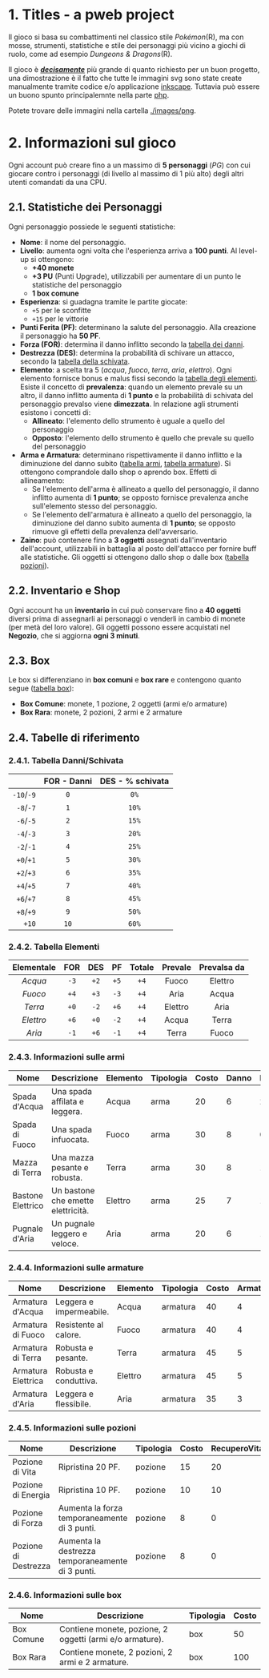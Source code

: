 # 1. Titles - a pweb project

Il gioco si basa su combattimenti nel classico stile _Pokémon_(R), ma con mosse, strumenti, statistiche e stile dei personaggi più vicino a giochi di ruolo, come ad esempio _Dungeons & Dragons_(R).

Il gioco è <u>_**decisamente**_</u> più grande di quanto richiesto per un buon progetto, una dimostrazione è il fatto che tutte le immagini svg sono state create manualmente tramite codice e/o applicazione [inkscape](https://inkscape.org/it/).
Tuttavia può essere un buono spunto principalemnte nella parte [php](./php).

Potete trovare delle immagini nella cartella [./images/png](./images/png).

# 2. Informazioni sul gioco

Ogni account può creare fino a un massimo di **5 personaggi** (_PG_) con cui giocare contro i personaggi (di livello al massimo di 1 più alto) degli altri utenti comandati da una CPU.

## 2.1. Statistiche dei Personaggi
Ogni personaggio possiede le seguenti statistiche:
- **Nome**: il nome del personaggio.
- **Livello**: aumenta ogni volta che l'esperienza arriva a **100 punti**. Al level-up si ottengono:
  - **+40 monete**
  - **+3 PU** (Punti Upgrade), utilizzabili per aumentare di un punto le statistiche del personaggio
  - **1 box comune**
- **Esperienza**: si guadagna tramite le partite giocate:
  - `+5` per le sconfitte
  - `+15` per le vittorie
- **Punti Ferita (PF)**: determinano la salute del personaggio. Alla creazione il personaggio ha **50 PF**.
- **Forza (FOR)**: determina il danno inflitto secondo la [tabella dei danni](#tabella-dannischivata).
- **Destrezza (DES)**: determina la probabilità di schivare un attacco, secondo la [tabella della schivata](#tabella-dannischivata).
- **Elemento**: a scelta tra 5 (_acqua_, _fuoco_, _terra_, _aria_, _elettro_). Ogni elemento fornisce bonus e malus fissi secondo la [tabella degli elementi](#tabella-elementi). Esiste il concetto di **prevalenza**: quando un elemento prevale su un altro, il danno inflitto aumenta di **1 punto** e la probabilità di schivata del personaggio prevalso viene **dimezzata**. In relazione agli strumenti esistono i concetti di:
  - **Allineato**: l'elemento dello strumento è uguale a quello del personaggio
  - **Opposto**: l'elemento dello strumento è quello che prevale su quello del personaggio
- **Arma e Armatura**: determinano rispettivamente il danno inflitto e la diminuzione del danno subito ([tabella armi](#informazioni-sulle-armi), [tabella armature](#informazioni-sulle-armature)). Si ottengono comprandole dallo shop o aprendo box. Effetti di allineamento:
  - Se l'elemento dell'arma è allineato a quello del personaggio, il danno inflitto aumenta di **1 punto**; se opposto fornisce prevalenza anche sull'elemento stesso del personaggio.
  - Se l'elemento dell'armatura è allineato a quello del personaggio, la diminuzione del danno subito aumenta di **1 punto**; se opposto rimuove gli effetti della prevalenza dell'avversario.
- **Zaino**: può contenere fino a **3 oggetti** assegnati dall'inventario dell'account, utilizzabili in battaglia al posto dell'attacco per fornire buff alle statistiche. Gli oggetti si ottengono dallo shop o dalle box ([tabella pozioni](#informazioni-sulle-pozioni)).

## 2.2. Inventario e Shop
Ogni account ha un **inventario** in cui può conservare fino a **40 oggetti** diversi prima di assegnarli ai personaggi o venderli in cambio di monete (per metà del loro valore). Gli oggetti possono essere acquistati nel **Negozio**, che si aggiorna **ogni 3 minuti**.

## 2.3. Box
Le box si differenziano in **box comuni** e **box rare** e contengono quanto segue ([tabella box](#informazioni-sulle-box)):
- **Box Comune**: monete, 1 pozione, 2 oggetti (armi e/o armature)
- **Box Rara**: monete, 2 pozioni, 2 armi e 2 armature

## 2.4. Tabelle di riferimento

### 2.4.1. Tabella Danni/Schivata
|          |FOR - Danni|DES - % schivata|
|---------:|:---------:|:--------------:|
|`-10`/`-9`|    `0`    |      `0%`      |
|`-8`/`-7` |    `1`    |     `10%`      |
|`-6`/`-5` |    `2`    |     `15%`      |
|`-4`/`-3` |    `3`    |     `20%`      |
|`-2`/`-1` |    `4`    |     `25%`      |
|`+0`/`+1` |    `5`    |     `30%`      |
|`+2`/`+3` |    `6`    |     `35%`      |
|`+4`/`+5` |    `7`    |     `40%`      |
|`+6`/`+7` |    `8`    |     `45%`      |
|`+8`/`+9` |    `9`    |     `50%`      |
|  `+10`   |    `10`   |     `60%`      |

### 2.4.2. Tabella Elementi
|Elementale|FOR |DES | PF |Totale|Prevale|Prevalsa da|
|:--------:|:--:|:--:|:--:|:----:|:-----:|:---------:|
|_Acqua_   |`-3`|`+2`|`+5`| `+4` |Fuoco  |  Elettro  |
|_Fuoco_   |`+4`|`+3`|`-3`| `+4` |Aria   |   Acqua   |
|_Terra_   |`+0`|`-2`|`+6`| `+4` |Elettro|    Aria   |
|_Elettro_ |`+6`|`+0`|`-2`| `+4` |Acqua  |   Terra   |
|_Aria_    |`-1`|`+6`|`-1`| `+4` |Terra  |   Fuoco   |

### 2.4.3. Informazioni sulle armi
| Nome               | Descrizione                        | Elemento | Tipologia | Costo | Danno | ModificatoreFor  | ModificatoreDes  |
|--------------------|------------------------------------|----------|-----------|-------|-------|------------------|------------------|
| Spada d'Acqua      | Una spada affilata e leggera.      | Acqua    | arma      | 20    | 6     | 2                | 1                |
| Spada di Fuoco     | Una spada infuocata.               | Fuoco    | arma      | 30    | 8     | 0                | 1                |
| Mazza di Terra     | Una mazza pesante e robusta.       | Terra    | arma      | 30    | 8     | 1                | 0                |
| Bastone Elettrico  | Un bastone che emette elettricità. | Elettro  | arma      | 25    | 7     | 1                | 1                |
| Pugnale d'Aria     | Un pugnale leggero e veloce.       | Aria     | arma      | 20    | 6     | 1                | 2                |

### 2.4.4. Informazioni sulle armature
| Nome               | Descrizione             | Elemento | Tipologia | Costo | Armatura |  ModificatoreFor  | ModificatoreDes  |
|--------------------|-------------------------|----------|-----------|-------|----------|-------------------|------------------|
| Armatura d'Acqua   | Leggera e impermeabile. | Acqua    | armatura  | 40    | 4        | -1                |  0               |
| Armatura di Fuoco  | Resistente al calore.   | Fuoco    | armatura  | 40    | 4        |  0                | -1               |
| Armatura di Terra  | Robusta e pesante.      | Terra    | armatura  | 45    | 5        | -1                | -2               |
| Armatura Elettrica | Robusta e conduttiva.   | Elettro  | armatura  | 45    | 5        | -2                | -1               |
| Armatura d'Aria    | Leggera e flessibile.   | Aria     | armatura  | 35    | 3        |  0                |  0               |

### 2.4.5. Informazioni sulle pozioni
| Nome                 | Descrizione                                       | Tipologia | Costo | RecuperoVita  | ModificatoreFor | ModificatoreDes |
|----------------------|---------------------------------------------------|-----------|-------|---------------|-----------------|-----------------|
| Pozione di Vita      | Ripristina 20 PF.                                 | pozione   | 15    | 20            | 0               | 0               |
| Pozione di Energia   | Ripristina 10 PF.                                 | pozione   | 10    | 10            | 0               | 0               |
| Pozione di Forza     | Aumenta la forza temporaneamente di 3 punti.      | pozione   |  8    | 0             | 3               | 0               |
| Pozione di Destrezza | Aumenta la destrezza temporaneamente di 3 punti.  | pozione   |  8    | 0             | 0               | 3               |

### 2.4.6. Informazioni sulle box
| Nome               | Descrizione                     | Tipologia | Costo |
|--------------------|---------------------------------|-----------|-------|
| Box Comune         | Contiene monete, pozione, 2 oggetti (armi e/o armature). | box       | 50    |
| Box Rara           | Contiene monete, 2 pozioni, 2 armi e 2 armature. | box       | 100   |
